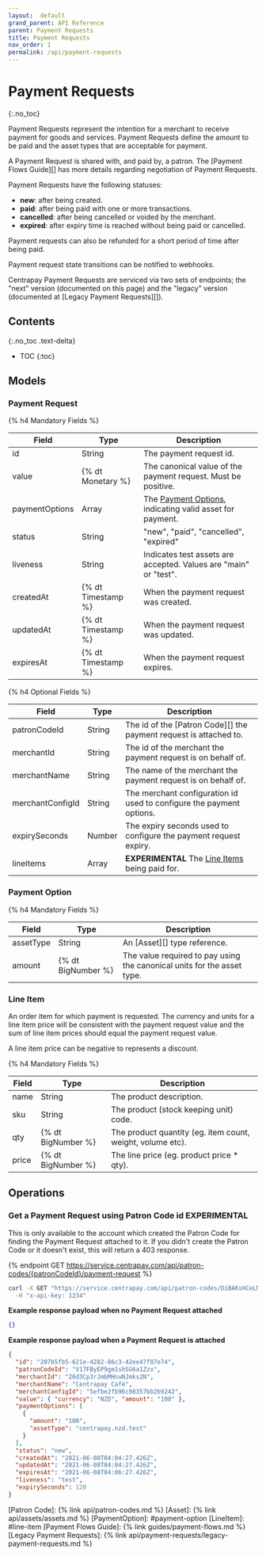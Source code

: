 ```yaml
---
layout:  default
grand_parent: API Reference
parent: Payment Requests
title: Payment Requests
nav_order: 1
permalink: /api/payment-requests
---
```


# Payment Requests
{:.no_toc}

Payment Requests represent the intention for a merchant to receive payment for
goods and services.  Payment Requests define the amount to be paid and the
asset types that are acceptable for payment.

A Payment Request is shared with, and paid by, a patron. The [Payment Flows Guide][]
has more details regarding negotiation of Payment Requests.

Payment Requests have the following statuses:

 * **new**: after being created.
 * **paid**: after being paid with one or more transactions.
 * **cancelled**: after being cancelled or voided by the merchant.
 * **expired**: after expiry time is reached without being paid or cancelled.

Payment requests can also be refunded for a short period of time after being paid.

Payment request state transitions can be notified to webhooks.

Centrapay Payment Requests are serviced via two sets of endpoints; the "next"
version (documented on this page) and the "legacy" version (documented at
[Legacy Payment Requests][]).

## Contents
{:.no_toc .text-delta}

* TOC
{:toc}

## Models

### Payment Request

{% h4 Mandatory Fields %}

| Field          | Type               | Description                                                                 |
|----------------|--------------------|-----------------------------------------------------------------------------|
| id             | String             | The payment request id.                                                     |
| value          | {% dt Monetary %}  | The canonical value of the payment request. Must be positive.               |
| paymentOptions | Array              | The [Payment Options](#payment-option), indicating valid asset for payment. |
| status         | String             | "new", "paid", "cancelled", "expired"                                       |
| liveness       | String             | Indicates test assets are accepted. Values are "main" or "test".            |
| createdAt      | {% dt Timestamp %} | When the payment request was created.                                       |
| updatedAt      | {% dt Timestamp %} | When the payment request was updated.                                       |
| expiresAt      | {% dt Timestamp %} | When the payment request expires.                                           |


{% h4 Optional Fields %}

| Field            | Type   | Description                                                          |
|------------------|--------|----------------------------------------------------------------------|
| patronCodeId     | String | The id of the [Patron Code][] the payment request is attached to.        |
| merchantId       | String | The id of the merchant the payment request is on behalf of.          |
| merchantName     | String | The name of the merchant the payment request is on behalf of.        |
| merchantConfigId | String | The merchant configuration id used to configure the payment options. |
| expirySeconds    | Number | The expiry seconds used to configure the payment request expiry.     |
| lineItems        | Array  | **EXPERIMENTAL** The [Line Items](#line-item) being paid for.       |


### Payment Option

{% h4 Mandatory Fields %}

| Field     | Type               | Description                                                             |
|-----------|--------------------|-------------------------------------------------------------------------|
| assetType | String             | An [Asset][] type reference.                                            |
| amount    | {% dt BigNumber %} | The value required to pay using the canonical units for the asset type. |


### Line Item

An order item for which payment is requested. The currency and units for a line
item price will be consistent with the payment request value and the sum of
line item prices should equal the payment request value.

A line item price can be negative to represents a discount.

{% h4 Mandatory Fields %}

| Field | Type               | Description                                                |
|-------|--------------------|------------------------------------------------------------|
| name  | String             | The product description.                                   |
| sku   | String             | The product (stock keeping unit) code.                     |
| qty   | {% dt BigNumber %} | The product quantity (eg. item count, weight, volume etc). |
| price | {% dt BigNumber %} | The line price (eg. product price * qty).                  |


## Operations

<a name="patron-code"></a>
### Get a Payment Request using Patron Code id **EXPERIMENTAL**

This is only available to the account which created the Patron Code for finding the Payment Request
attached to it. If you didn't create the Patron Code or it doesn't exist, this will return a 403
response.

{% endpoint GET https://service.centrapay.com/api/patron-codes/{patronCodeId}/payment-request %}

```sh
curl -X GET "https://service.centrapay.com/api/patron-codes/DiBAKsHCeLNG9ai4LeLrhr/payment-request" \
  -H "x-api-key: 1234"
```

**Example response payload when no Payment Request attached**

```json
{}
```

**Example response payload when a Payment Request is attached**

```json
{
  "id": "207b5fb5-621e-4282-86c3-42ee47f87e74",
  "patronCodeId": "V17FByEP9gm1shSG6a1Zzx",
  "merchantId": "26d3Cp3rJmbMHnuNJmks2N",
  "merchantName": "Centrapay Café",
  "merchantConfigId": "5efbe2fb96c08357bb2b9242",
  "value": { "currency": "NZD", "amount": "100" },
  "paymentOptions": [
    {
      "amount": "100",
      "assetType": "centrapay.nzd.test"
    }
  ],
  "status": "new",
  "createdAt": "2021-06-08T04:04:27.426Z",
  "updatedAt": "2021-06-08T04:04:27.426Z",
  "expiresAt": "2021-06-08T04:06:27.426Z",
  "liveness": "test",
  "expirySeconds": 120
}
```



[Patron Code]: {% link api/patron-codes.md %}
[Asset]: {% link api/assets/assets.md %}
[PaymentOption]: #payment-option
[LineItem]: #line-item
[Payment Flows Guide]: {% link guides/payment-flows.md %}
[Legacy Payment Requests]: {% link api/payment-requests/legacy-payment-requests.md %}
